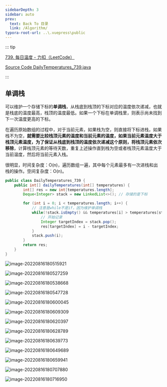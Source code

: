```yaml
---
sidebarDepth: 3
sidebar: auto
prev:
  text: Back To 目录
  link: /Algorithm/
typora-root-url: ..\.vuepress\public
---
```


::: tip

[739. 每日温度 - 力扣（LeetCode）](https://leetcode.cn/problems/daily-temperatures/)

[Source Code DailyTemperatures_739.java](https://github.com/Q10Viking/learncode/blob/main/algorithm/src/main/java/org/hzz/stack/DailyTemperatures_739.java)

:::



## 单调栈

可以维护一个存储下标的**单调栈**，从栈底到栈顶的下标对应的温度依次递减，也就是栈底的温度最高，栈顶的温度最低。如果一个下标在单调栈里，则表示尚未找到下一次温度更高的下标。

在遍历原始数组的过程中，对于当前元素，如果栈为空，则直接将下标进栈，如果栈不为空，**就需要比较栈顶元素的温度和当前元素的温度，如果当前元素温度大于栈顶元素温度，为了保证从栈底到栈顶的温度依次递减这个原则，将栈顶元素依次移除**，计算栈顶元素的等待天数，重复上述操作直到栈为空或者栈顶元素温度大于当前温度，然后将当前元素入栈。

很明显，时间复杂度：O(n)，遍历数组一遍，其中每个元素最多有一次进栈和出栈的操作。空间复杂度：O(n)。

```java
public class DailyTemperatures_739 {
    public int[] dailyTemperatures(int[] temperatures) {
        int[] res = new int[temperatures.length];
        Deque<Integer> stack = new LinkedList<>(); // 存储的是下标

        for (int i = 0; i < temperatures.length; i++) {
            // 注意是while不是if，因为维护单调栈
            while(!stack.isEmpty() && temperatures[i] > temperatures[stack.peek()]){
                // 开始记录
                Integer targetIndex = stack.pop();
                res[targetIndex] = i - targetIndex;
            }
            stack.push(i);
        }
        return res;
    }
}
```

![image-20220816180515921](/images/algorithm/image-20220816180515921.png)

![image-20220816180527259](/images/algorithm/image-20220816180527259.png)

![image-20220816180538668](/images/algorithm/image-20220816180538668.png)

![image-20220816180547728](/images/algorithm/image-20220816180547728.png)

![image-20220816180600045](/images/algorithm/image-20220816180600045.png)

![image-20220816180609309](/images/algorithm/image-20220816180609309.png)

![image-20220816180620397](/images/algorithm/image-20220816180620397.png)

![image-20220816180628789](/images/algorithm/image-20220816180628789.png)

![image-20220816180639773](/images/algorithm/image-20220816180639773.png)

![image-20220816180649689](/images/algorithm/image-20220816180649689.png)

![image-20220816180659941](/images/algorithm/image-20220816180659941.png)

![image-20220816180707880](/images/algorithm/image-20220816180707880.png)

![image-20220816180716950](/images/algorithm/image-20220816180716950.png)